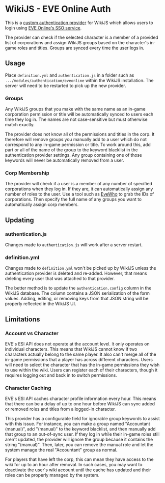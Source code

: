 # WikiJS - EVE Online Auth
This is a [custom authentication provider](https://docs.requarks.io/dev/authentication) for WikiJS which allows users to login using [EVE Online's SSO service](https://docs.esi.evetech.net/docs/sso/).

The provider can check if the selected character is a member of a provided list of corporations and assign WikiJS groups based on the character's in-game roles and titles. Groups are synced every time the user logs in.

## Usage
Place `definition.yml` and `authentication.js` in a folder such as `.../modules/authentication/eveonline` within the WikiJS installation. The server will need to be restarted to pick up the new provider.

### Groups
Any WikiJS groups that you make with the same name as an in-game corporation permission or title will be automatically synced to users each time they log in. The names are not case-sensitive but must otherwise match exactly.

The provider does not know all of the permissions and titles in the corp. It therefore will remove groups you manually add to a user which do not correspond to any in-game permission or title. To work around this, add part or all of the name of the group to the keyword blacklist in the authentication provider settings. Any group containing one of those keywords will never be automatically removed from a user.

### Corp Membership
The provider will check if a user is a member of any number of specified corporations when they log in. If they are, it can automatically assign any number of roles to the user. Use a tool such as [EveWho](https://evewho.com) to grab the IDs of corporations. Then specify the full name of any groups you want to automatically assign corp members.

## Updating

### authentication.js
Changes made to `authentication.js` will work after a server restart.

### definition.yml
Changes made to `definition.yml` won't be picked up by WikiJS unless the authentication provider is deleted and re-added. However, that means deleting every user that was attached to that provider.

The better method is to update the `authentication.config` column in the WikiJS database. The column contains a JSON serialization of the form values. Adding, editing, or removing keys from that JSON string will be properly reflected in the WikiJS UI.

## Limitations

### Account vs Character
EVE's ESI API does not operate at the account level. It only operates on individual characters. This means that WikiJS cannot know if two characters actually belong to the same player. It also can't merge all of the in-game permissions that a player has across different characters. Users will need to select the character that has the in-game permissions they wish to use within the wiki. Users can register each of their characters, though it requires logging out and back in to switch permissions.

### Character Caching
EVE's ESI API caches character profile information every hour. This means that there can be a delay of up to one hour before WikiJS can sync added or removed roles and titles from a logged-in character.

This provider has a configurable field for ignorable group keywords to assist with this issue. For instance, you can make a group named "Accountant (manual)", add "(manual)" to the keyword blacklist, and then manually add that group to an out-of-sync user. If they log in while their in-game roles still aren't updated, the provider will ignore the group because it contains the string "(manual)". Then, later, you can remove the manual role and let the system manage the real "Accountant" group as normal.

For players that have left the corp, this can mean they have access to the wiki for up to an hour after removal. In such cases, you may want to deactivate the user's wiki account until the cache has updated and their roles can be properly managed by the system.